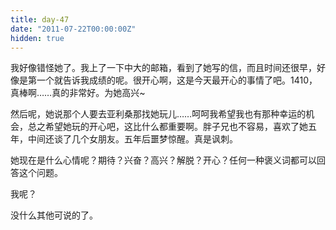 ```yaml
---
title: day-47
date: "2011-07-22T00:00:00Z"
hidden: true
---
```

我好像错怪她了。我上了一下中大的邮箱，看到了她写的信，而且时间还很早，好像是第一个就告诉我成绩的呢。很开心啊，这是今天最开心的事情了吧。1410，真棒啊……真的非常好。为她高兴~

然后呢，她说那个人要去亚利桑那找她玩儿……呵呵我希望我也有那种幸运的机会，总之希望她玩的开心吧，这比什么都重要啊。胖子兄也不容易，喜欢了她五年，中间还谈了几个女朋友。五年后噩梦惊醒。真是讽刺。

她现在是什么心情呢？期待？兴奋？高兴？解脱？开心？任何一种褒义词都可以回答这个问题。

我呢？

没什么其他可说的了。
